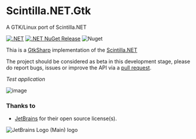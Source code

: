 # Scintilla.NET.Gtk
A GTK/Linux port of Scintilla.NET

[![.NET](https://github.com/VPKSoft/Scintilla.NET.Gtk/actions/workflows/dotnet.yml/badge.svg)](https://github.com/VPKSoft/Scintilla.NET.Gtk/actions/workflows/dotnet.yml)
 [![.NET NuGet Release](https://github.com/VPKSoft/Scintilla.NET.Gtk/actions/workflows/dotnet_nuget.yml/badge.svg)](https://github.com/VPKSoft/Scintilla.NET.Gtk/actions/workflows/dotnet_nuget.yml) ![Nuget](https://img.shields.io/nuget/v/Scintilla.NET.Gtk)

Thia is a [GtkSharp](https://github.com/GtkSharp/GtkSharp) implementation of the [Scintilla.NET](https://github.com/VPKSoft/Scintilla.NET)

The project should be considered as beta in this development stage, please do report bugs, issues or improve the API via a [pull request](https://github.com/VPKSoft/Scintilla.NET.Gtk/pulls).

*Test application*

![image](https://user-images.githubusercontent.com/40712699/218978784-e7b5e233-ebe0-4fdb-92ee-cbc0180f15b4.png)

### Thanks to
* [JetBrains](https://www.jetbrains.com/?from=Scintilla.NET.Gtk) for their open source license(s).

![JetBrains Logo (Main) logo](https://resources.jetbrains.com/storage/products/company/brand/logos/jb_beam.svg)
